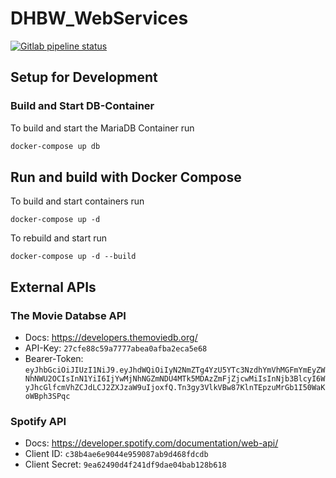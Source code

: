 # DHBW_WebServices

[![Gitlab pipeline status](https://img.shields.io/gitlab/pipeline/123niel/soundtrack-guesser/main)](https://gitlab.com/123niel/soundtrack-guesser/-/pipelines)


## Setup for Development

### Build and Start DB-Container

To build and start the MariaDB Container run

```bash
docker-compose up db
```

## Run and build with Docker Compose

To build and start containers run

`docker-compose up -d`

To rebuild and start run

`docker-compose up -d --build`

## External APIs

### The Movie Databse API

- Docs: <https://developers.themoviedb.org/>
- API-Key: `27cfe88c59a7777abea0afba2eca5e68`
- Bearer-Token: `eyJhbGciOiJIUzI1NiJ9.eyJhdWQiOiIyN2NmZTg4YzU5YTc3NzdhYmVhMGFmYmEyZWNhNWU2OCIsInN1YiI6IjYwMjNhNGZmNDU4MTk5MDAzZmFjZjcwMiIsInNjb3BlcyI6WyJhcGlfcmVhZCJdLCJ2ZXJzaW9uIjoxfQ.Tn3gy3VlkVBw87KlnTEpzuMrGb1I50WaKoWBph3SPqc`

### Spotify API

- Docs: <https://developer.spotify.com/documentation/web-api/>
- Client ID: `c38b4ae6e9044e959087ab9d468fdcdb`
- Client Secret: `9ea62490d4f241df9dae04bab128b618`
